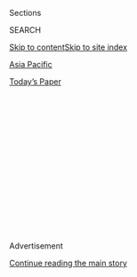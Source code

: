 <div id="app">

<div>

<div>

<div>

<div class="NYTAppHideMasthead css-1q2w90k e1suatyy0">

<div class="section css-ui9rw0 e1suatyy2">

<div class="css-eph4ug er09x8g0">

<div class="css-6n7j50">

</div>

<span class="css-1dv1kvn">Sections</span>

<div class="css-10488qs">

<span class="css-1dv1kvn">SEARCH</span>

</div>

[Skip to content](#site-content)[Skip to site index](#site-index)

</div>

<div id="masthead-section-label" class="css-1wr3we4 eaxe0e00">

[Asia
Pacific](https://www.nytimes.com/section/world/asia)

</div>

<div class="css-10698na e1huz5gh0">

</div>

</div>

<div id="masthead-bar-one" class="section hasLinks css-15hmgas e1csuq9d3">

<div class="css-uqyvli e1csuq9d0">

</div>

<div class="css-1uqjmks e1csuq9d1">

</div>

<div class="css-9e9ivx">

[](https://myaccount.nytimes.com/auth/login?response_type=cookie&client_id=vi)

</div>

<div class="css-1bvtpon e1csuq9d2">

[Today’s
Paper](https://www.nytimes.com/section/todayspaper)

</div>

</div>

</div>

</div>

<div data-aria-hidden="false">

<div id="site-content" data-role="main">

<div>

<div class="css-1aor85t" style="opacity:0.000000001;z-index:-1;visibility:hidden">

<div class="css-1hqnpie">

<div class="css-epjblv">

<span class="css-17xtcya">[Asia
Pacific](/section/world/asia)</span><span class="css-x15j1o">|</span><span class="css-fwqvlz">Taliban
and U.S. Strike Deal to Withdraw American Troops From
Afghanistan</span>

</div>

<div class="css-k008qs">

<div class="css-1iwv8en">

<span class="css-18z7m18"></span>

<div>

</div>

</div>

<span class="css-1n6z4y">https://nyti.ms/2VtE6JX</span>

<div class="css-1705lsu">

<div class="css-4xjgmj">

<div class="css-4skfbu" data-role="toolbar" data-aria-label="Social Media Share buttons, Save button, and Comments Panel with current comment count" data-testid="share-tools">

  - 
  - 
  - 
  - 
    
    <div class="css-6n7j50">
    
    </div>

  - 
  - 

</div>

</div>

</div>

</div>

</div>

</div>

<div id="NYT_TOP_BANNER_REGION" class="css-13pd83m">

</div>

<div id="top-wrapper" class="css-1sy8kpn">

<div id="top-slug" class="css-l9onyx">

Advertisement

</div>

[Continue reading the main
story](#after-top)

<div class="ad top-wrapper" style="text-align:center;height:100%;display:block;min-height:250px">

<div id="top" class="place-ad" data-position="top" data-size-key="top">

</div>

</div>

<div id="after-top">

</div>

</div>

<div>

<div id="sponsor-wrapper" class="css-1hyfx7x">

<div id="sponsor-slug" class="css-19vbshk">

Supported by

</div>

[Continue reading the main
story](#after-sponsor)

<div id="sponsor" class="ad sponsor-wrapper" style="text-align:center;height:100%;display:block">

</div>

<div id="after-sponsor">

</div>

</div>

<div class="css-186x18t">

</div>

<div class="css-1vkm6nb ehdk2mb0">

# Taliban and U.S. Strike Deal to Withdraw American Troops From Afghanistan

</div>

After more than a year of talks, the agreement lays out the beginning of
the end of the United States’ longest war. But many obstacles remain.

<div class="css-79elbk" data-testid="photoviewer-wrapper">

<div class="css-z3e15g" data-testid="photoviewer-wrapper-hidden">

</div>

<div class="css-1a48zt4 ehw59r15" data-testid="photoviewer-children">

![<span class="css-16f3y1r e13ogyst0" data-aria-hidden="true">American
soldiers from the 101st Airborne Division in Paktia Province,
Afghanistan, in
2013.</span><span class="css-cnj6d5 e1z0qqy90" itemprop="copyrightHolder"><span class="css-1ly73wi e1tej78p0">Credit...</span><span><span>
Sergey Ponomarev for The New York
Times</span></span></span>](https://static01.nyt.com/images/2020/02/29/world/29taliban-peace-1/merlin_126327182_8ad16e92-e9af-4e60-9193-f359e0edba67-articleLarge.jpg?quality=75&auto=webp&disable=upscale)

</div>

</div>

<div class="css-18e8msd">

<div class="css-vp77d3 epjyd6m0">

<div class="css-hus3qt ey68jwv0" data-aria-hidden="true">

[![Mujib
Mashal](https://static01.nyt.com/images/2018/10/15/multimedia/author-mujib-mashal/author-mujib-mashal-thumbLarge.png
"Mujib Mashal")](https://www.nytimes.com/by/mujib-mashal)

</div>

<div class="css-1baulvz">

By [<span class="css-1baulvz last-byline" itemprop="name">Mujib
Mashal</span>](https://www.nytimes.com/by/mujib-mashal)

</div>

</div>

  - 
    
    <div class="css-ld3wwf e16638kd2">
    
    Feb. 29,
    2020
    
    </div>

  - 
    
    <div class="css-4xjgmj">
    
    <div class="css-d8bdto" data-role="toolbar" data-aria-label="Social Media Share buttons, Save button, and Comments Panel with current comment count" data-testid="share-tools">
    
      - 
      - 
      - 
      - 
        
        <div class="css-6n7j50">
        
        </div>
    
      - 
      - 
    
    </div>
    
    </div>

</div>

</div>

<div class="section meteredContent css-1r7ky0e" name="articleBody" itemprop="articleBody">

<div class="css-1fanzo5 StoryBodyCompanionColumn">

<div class="css-53u6y8">

DOHA, Qatar — The United States signed a deal with the Taliban on
Saturday that sets the stage to end America’s longest war — the nearly
two-decade-old conflict in Afghanistan that began after the Sept. 11
attacks, killed tens of thousands of people, vexed three White House
administrations and left mistrust and uncertainty on all sides.

The agreement lays out a timetable for the final withdrawal of United
States troops from Afghanistan, the impoverished Central Asian country
once unfamiliar to many Americans that now symbolizes endless conflict,
foreign entanglements and an incubator of terrorist plots.

The war in Afghanistan in some ways echoes the American experience in
Vietnam. In both, a superpower bet heavily on brute strength and the
lives of its young, then walked away with seemingly little to show.

American efforts to instill a democratic system in the country, and to
improve opportunities for women and minorities, are at risk if the
Taliban, which banned girls from schools and women from public life,
become dominant again. Corruption is still rampant, the country’s
institutions are feeble, and the economy is heavily dependent on
American and other international aid.

</div>

</div>

<div class="css-1fanzo5 StoryBodyCompanionColumn">

<div class="css-53u6y8">

The agreement signed in Doha, Qatar, which followed more than a year of
stop-and-start negotiations and conspicuously excluded the
American-backed Afghanistan government, is not a final peace deal, is
filled with ambiguity, and could still unravel.

</div>

</div>

<div>

</div>

<div class="css-1fanzo5 StoryBodyCompanionColumn">

<div class="css-53u6y8">

But it is seen as a step toward negotiating a more sweeping agreement
that some hope could eventually end the insurgency of the Taliban, the
militant movement that once ruled Afghanistan under a severe Islamic
code.

The war cost $2 trillion and took the lives of more than 3,500 American
and coalition troops and tens of thousands of Afghans since the U.S.
invasion in aftermath of the Sept. 11 attacks, which were plotted by Al
Qaeda leaders under the protection of the Taliban.

The withdrawal of American troops — about 12,000 are still in
Afghanistan — is dependent on the Taliban’s fulfillment of major
commitments that have been obstacles for years, including its severance
of ties with international terrorist groups such as Al Qaeda.

</div>

</div>

<div class="css-1fanzo5 StoryBodyCompanionColumn">

<div class="css-53u6y8">

The agreement also hinges on more difficult negotiations to come between
the Taliban and the Afghan government over the country’s future.
Officials hope those talks will produce a power-sharing arrangement and
lasting cease-fire, but both ideas have been anathema to the Taliban in
the past.

</div>

</div>

<div class="css-79elbk" data-testid="photoviewer-wrapper">

<div class="css-z3e15g" data-testid="photoviewer-wrapper-hidden">

</div>

<div class="css-1a48zt4 ehw59r15" data-testid="photoviewer-children">

![<span class="css-16f3y1r e13ogyst0" data-aria-hidden="true">The chief
American envoy, Zalmay Khalilzad, and Mullah Abdul Ghani Baradar, a
Taliban leader, in Doha, Qatar, on
Saturday.</span><span class="css-cnj6d5 e1z0qqy90" itemprop="copyrightHolder"><span class="css-1ly73wi e1tej78p0">Credit...</span><span>Hussein
Sayed/Associated
Press</span></span>](https://static01.nyt.com/images/2020/03/29/world/29taliban-peace-1/merlin_169765173_aa1e72ed-a34e-403b-9044-9a77781170cb-articleLarge.jpg?quality=75&auto=webp&disable=upscale)

</div>

</div>

<div class="css-1fanzo5 StoryBodyCompanionColumn">

<div class="css-53u6y8">

“I really believe the Taliban wants to do something to show that we’re
not all wasting time,” President Trump said in Washington hours after
the agreement had been signed. “If bad things happen, we’ll go back.”

In rambling remarks on Afghanistan at a news conference on the
coronavirus epidemic, Mr. Trump also seemed to suggest that the Taliban
might be America’s newfound allies.

“I’ll be meeting personally with Taliban leaders in the not-too-distant
future, and will be very much hoping that they will be doing what they
say,” the president said. “They will be killing terrorists. They will be
killing some very bad people. They will keep that fight going.”

Secretary of State Mike Pompeo, who was in Doha for the signing
ceremony, seemed more cautious in his assessment of the Taliban’s future
behavior.

“The agreement will mean nothing — and today’s good feelings will not
last — if we don’t take concrete action on commitments stated and
promises made,” Mr. Pompeo said.

</div>

</div>

<div class="css-1fanzo5 StoryBodyCompanionColumn">

<div class="css-53u6y8">

The Trump administration has framed the deal as the long-awaited promise
made to war-weary Americans, for whom [the Afghan war has defined a
generation of loss and
trauma](https://www.nytimes.com/2020/02/29/world/asia/afghanistan-war-photos-pictures.html)
but has yielded no victory.

At the height of the war, more than 100,000 American troops occupied
Afghanistan, as did tens of thousands from about 40 nations in the
United States-led NATO coalition.

The war has gone on so long — the first allied warplane and cruise
missiles struck on Oct. 7, 2001, and American boots hit the ground in
numbers on Oct. 19 — that many young Afghan soldiers and their coalition
partners have no memory of its onset.

Retaliation against Al Qaeda and its allies among the Taliban was the
catalyst that drove the American invasion. But it has been a dawning
sense of futility, perhaps best demonstrated in the American acceptance
of relatively small concessions from Taliban in the agreement, that has
driven [efforts of successive
administrations](https://www.nytimes.com/2020/02/29/world/asia/trump-taliban.html?)
to find a way
out.

</div>

</div>

<div class="css-79elbk" data-testid="photoviewer-wrapper">

<div class="css-z3e15g" data-testid="photoviewer-wrapper-hidden">

</div>

<div class="css-1a48zt4 ehw59r15" data-testid="photoviewer-children">

<div class="css-1xdhyk6 erfvjey0">

<span class="css-1ly73wi e1tej78p0">Image</span>

<div class="css-zjzyr8">

<div data-testid="lazyimage-container" style="height:257.77777777777777px">

</div>

</div>

</div>

<span class="css-16f3y1r e13ogyst0" data-aria-hidden="true">Waiters and
customers at a shop in Kabul were glued to the TV to watch the historic
deal signing on
Saturday.</span><span class="css-cnj6d5 e1z0qqy90" itemprop="copyrightHolder"><span class="css-1ly73wi e1tej78p0">Credit...</span><span>Kiana
Hayeri for The New York Times</span></span>

</div>

</div>

<div class="css-1fanzo5 StoryBodyCompanionColumn">

<div class="css-53u6y8">

Even in the description of Al Qaeda in the agreement, the Taliban
refused to accept the word “terrorist.” The language focuses on the
Taliban’s commitment to prevent future attacks, rather than any regrets
over the past.

From the start of the talks, late in 2018, Afghan officials were
troubled that the Taliban had blocked them from participating. They
worried that Mr. Trump would abruptly withdraw troops without securing
conditions they saw as crucial, including a [reduction in
violence](https://www.nytimes.com/2020/02/21/world/asia/afghanistan-cease-fire-peace-talks.html)
and a Taliban promise to negotiate in good faith with the government.

</div>

</div>

<div class="css-1fanzo5 StoryBodyCompanionColumn">

<div class="css-53u6y8">

The chief American envoy, Zalmay Khalilzad, signed on behalf of the
United States. Mullah Abdul Ghani Baradar, a current Taliban deputy and
a figure from the original Taliban government, signed for the Taliban.
The two shook hands as the room erupted in cheers.

Some Taliban members in attendance chanted “Allahu akbar,” or “God is
great,” a cry of victory.

More than 1,200 miles away during the signing, another senior American
official, Defense Secretary Mark T. Esper, was with Afghan officials in
Kabul to ease the Afghan government’s concerns. Joined by NATO Secretary
General Jens Stoltenberg, they issued a declaration asserting the United
States’ commitment to helping sustain the Afghan military.

</div>

</div>

<div>

</div>

<div class="css-1fanzo5 StoryBodyCompanionColumn">

<div class="css-53u6y8">

Mr. Esper emphasized that if the Taliban violated pledges, “the United
States would not hesitate to nullify the agreement.”

President Ashraf Ghani of Afghanistan called for a moment of silence for
war’s victims and said, “Today can be a day of overcoming the past.”

The best-case prospect laid out by the deal signed on Saturday could go
far beyond America’s disengagement. It raised the hope of ending a
conflict that began more than 20 years before the United States
invasion, when the Soviet Union’s forces invaded the country and the
United States began supporting the guerrilla resistance against them.

But behind the hope lies a web of contradictions, and a large degree of
ambiguity that has Afghans worried.

</div>

</div>

<div class="css-1fanzo5 StoryBodyCompanionColumn">

<div class="css-53u6y8">

The United States, which struggled to help secure better rights for
women and minorities and instill a democratic system and institutions in
Afghanistan, has struck a deal with [an insurgency that has never
clearly renounced its
desire](https://www.nytimes.com/2019/06/28/world/asia/taliban-peace-talks-constitution.html)
for a government and justice system rooted in a severe interpretation of
Islam.

Though the Taliban get their primary wish under this agreement — the
withdrawal of American troops — they have remained vague in commitments
to protect the civil rights that they had brutally repressed when in
power.

</div>

</div>

<div class="css-79elbk" data-testid="photoviewer-wrapper">

<div class="css-z3e15g" data-testid="photoviewer-wrapper-hidden">

</div>

<div class="css-1a48zt4 ehw59r15" data-testid="photoviewer-children">

<div class="css-1xdhyk6 erfvjey0">

<span class="css-1ly73wi e1tej78p0">Image</span>

<div class="css-zjzyr8">

<div data-testid="lazyimage-container" style="height:257.77777777777777px">

</div>

</div>

</div>

<span class="css-16f3y1r e13ogyst0" data-aria-hidden="true">President
Trump addressed U.S. troops at Bagram Air Field in Afghanistan in
November.</span><span class="css-cnj6d5 e1z0qqy90" itemprop="copyrightHolder"><span class="css-1ly73wi e1tej78p0">Credit...</span><span>Erin
Schaff/The New York Times</span></span>

</div>

</div>

<div class="css-1fanzo5 StoryBodyCompanionColumn">

<div class="css-53u6y8">

Among the Taliban, bringing the world’s strongest military power to the
humbling point of withdrawal has widely been seen as a victory. A day
before the signing ceremony at the Doha Sheraton hotel, the Taliban’s
multimedia chief described it as a historic landmark for proclaiming
“the defeat of the arrogance of the White House in the face of the
white turban.”

But at the signing ceremony, Mr. Pompeo warned the Taliban to moderate
their celebration.

“I know there will be a temptation to declare victory,” he said. “But
victory for Afghans can only be achieved if they can live in peace and
prosper.”

The deal’s conditional schedule for the withdrawal of the remaining
American troops specifies that in the first phase, nearly 5,000 are to
leave Afghanistan in 135 days. The withdrawal of the rest, to be
completed within 14 months of the signing, will depend on the Taliban
keeping its end of the bargain.

The insurgents pledged to keep [international terrorist
networks](https://www.nytimes.com/2019/03/07/world/asia/taliban-peace-talks-afghanistan.html)
such as Al Qaeda from using Afghanistan as a base for attacks. And the
United States pledged to work toward the gradual removal of Taliban
leaders from both American and United Nations sanctions blacklists.

</div>

</div>

<div class="css-1fanzo5 StoryBodyCompanionColumn">

<div class="css-53u6y8">

But the deal leaves an awkward reality for the Trump administration: It
has signed an agreement with a movement in which an officially listed
terrorist group, the Haqqani Network, known for its campaign of suicide
bombings, is integral to the leadership. The network’s leader,
Sirajuddin Haqqani, is the Taliban’s deputy leader and military
commander.

The United States also committed to seek the release of 5,000 Taliban
prisoners, held by the Afghan government, and 1,000 members of
government security forces from the Taliban side by March 10 — less than
two weeks away — before the Afghan and Taliban sides are expected to
start direct negotiations.

While American diplomats had pushed for a cease-fire, they settled for
what they called a “reduction in violence” and [tested it over seven
days](https://www.nytimes.com/2020/02/27/world/asia/afghanistan-taliban-peace.html)
before the signing. Officials said attacks had dropped by as much as 80
percent.

</div>

</div>

<div class="css-79elbk" data-testid="photoviewer-wrapper">

<div class="css-z3e15g" data-testid="photoviewer-wrapper-hidden">

</div>

<div class="css-1a48zt4 ehw59r15" data-testid="photoviewer-children">

<div class="css-1xdhyk6 erfvjey0">

<span class="css-1ly73wi e1tej78p0">Image</span>

<div class="css-zjzyr8">

<div data-testid="lazyimage-container" style="height:257.77777777777777px">

</div>

</div>

</div>

<span class="css-16f3y1r e13ogyst0" data-aria-hidden="true">The
aftermath of a Taliban bombing in Kabul, in
July.</span><span class="css-cnj6d5 e1z0qqy90" itemprop="copyrightHolder"><span class="css-1ly73wi e1tej78p0">Credit...</span><span>Jim
Huylebroek for The New York Times</span></span>

</div>

</div>

<div class="css-1fanzo5 StoryBodyCompanionColumn">

<div class="css-53u6y8">

With the signing of the deal, the U.S. and Taliban sides clearly stated
their commitment to not attack each other. Just how much the Taliban
will hold fire on Afghan security forces before a cease-fire is reached
in Afghan negotiations remains a point of uncertainty and worry.

In recent years, the brunt of fighting has been borne by Afghan soldiers
and police officers, many of them American-trained. But even some of
them came to see U.S. troops as invaders, turning their guns on their
American and NATO partners. More than 150 American and NATO troops have
been killed in such “green-on-blue” attacks, including two American
service members [gunned down this
month](https://www.nytimes.com/2020/02/17/world/asia/afghanistan-peace-american-deaths.html).

Mr. Khalilzad, the veteran diplomat leading the American peace efforts
and himself a native of Afghanistan, long insisted that the United
States was not seeking a withdrawal agreement, but “a peace agreement
that enables withdrawal.”

</div>

</div>

<div class="css-1fanzo5 StoryBodyCompanionColumn">

<div class="css-53u6y8">

The Taliban’s willingness to enter negotiations with other Afghans,
including the government, over a political settlement has offered both
hope and fear to the Afghan people.

The hope is that some kind of lasting peace can be reached. The fear is
that the most difficult work lies ahead, and that the Taliban will be
emboldened by the American withdrawal announcement to challenge a
[bitterly divided
government](https://www.nytimes.com/2020/02/18/world/asia/afghanistan-election-ashraf-ghani.html)
in Kabul.

Much of the peace negotiations happened in a year of record violence
from both sides. In just the last quarter of 2019, the Taliban carried
out 8,204 attacks, the highest for that period over the past decade. The
United States dropped[7,423 bombs and
missiles](https://www.nytimes.com/2020/01/31/world/asia/afghanistan-violence-taliban.html)
during the year, a record since the Air Force began recording the data
in 2006.

In the past five years, more than [50,000 members of the Afghan security
forces](https://www.nytimes.com/2018/09/21/world/asia/afghanistan-security-casualties-taliban.html)
have been killed, and tens of thousands wounded. The Taliban’s losses
are harder to verify, but their casualty rate is believed to be
comparable. Out of about 3,550 NATO coalition deaths in Afghanistan,
nearly 2,400 have been Americans.

Mr. Khalilzad, the chief U.S. negotiator, struck an optimistic but
somber tone.

“Today is a day for hope,” he said. “Today is a day to remember. We must
remember the lessons of history, and the darkness of
conflict.”

</div>

</div>

<div class="css-79elbk" data-testid="photoviewer-wrapper">

<div class="css-z3e15g" data-testid="photoviewer-wrapper-hidden">

</div>

<div class="css-1a48zt4 ehw59r15" data-testid="photoviewer-children">

<div class="css-1xdhyk6 erfvjey0">

<span class="css-1ly73wi e1tej78p0">Image</span>

<div class="css-zjzyr8">

<div data-testid="lazyimage-container" style="height:257.77777777777777px">

</div>

</div>

</div>

<span class="css-16f3y1r e13ogyst0" data-aria-hidden="true">American
personnel over Helmand Province, in southern Afghanistan, in
September.</span><span class="css-cnj6d5 e1z0qqy90" itemprop="copyrightHolder"><span class="css-1ly73wi e1tej78p0">Credit...</span><span>Jim
Huylebroek for The New York Times</span></span>

</div>

</div>

<div class="css-1fanzo5 StoryBodyCompanionColumn">

<div class="css-53u6y8">

Thomas Gibbons-Neff contributed reporting from Kabul, Afghanistan, and
Lara Jakes from Washington.

</div>

</div>

<div>

</div>

</div>

<div>

</div>

<div>

</div>

<div>

</div>

<div>

<div id="bottom-wrapper" class="css-1ede5it">

<div id="bottom-slug" class="css-l9onyx">

Advertisement

</div>

[Continue reading the main
story](#after-bottom)

<div id="bottom" class="ad bottom-wrapper" style="text-align:center;height:100%;display:block;min-height:90px">

</div>

<div id="after-bottom">

</div>

</div>

</div>

</div>

</div>

## Site Index

<div>

</div>

## Site Information Navigation

  - [© <span>2020</span> <span>The New York Times
    Company</span>](https://help.nytimes.com/hc/en-us/articles/115014792127-Copyright-notice)

<!-- end list -->

  - [NYTCo](https://www.nytco.com/)
  - [Contact
    Us](https://help.nytimes.com/hc/en-us/articles/115015385887-Contact-Us)
  - [Work with us](https://www.nytco.com/careers/)
  - [Advertise](https://nytmediakit.com/)
  - [T Brand Studio](http://www.tbrandstudio.com/)
  - [Your Ad
    Choices](https://www.nytimes.com/privacy/cookie-policy#how-do-i-manage-trackers)
  - [Privacy](https://www.nytimes.com/privacy)
  - [Terms of
    Service](https://help.nytimes.com/hc/en-us/articles/115014893428-Terms-of-service)
  - [Terms of
    Sale](https://help.nytimes.com/hc/en-us/articles/115014893968-Terms-of-sale)
  - [Site
    Map](https://spiderbites.nytimes.com)
  - [Help](https://help.nytimes.com/hc/en-us)
  - [Subscriptions](https://www.nytimes.com/subscription?campaignId=37WXW)

</div>

</div>

</div>

</div>
